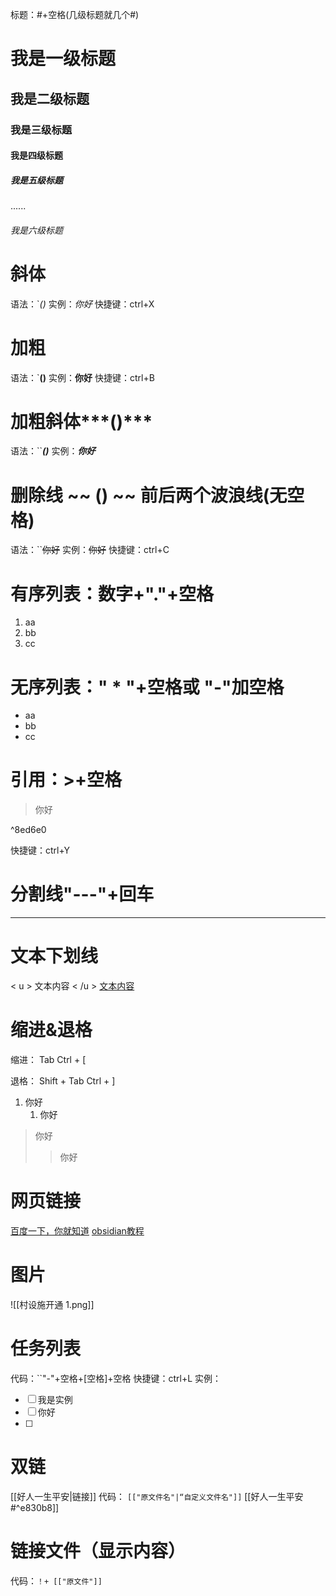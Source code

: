 标题：#+空格(几级标题就几个#)
# 我是一级标题
## 我是二级标题
### 我是三级标题
#### 我是四级标题
##### 我是五级标题
......
###### 我是六级标题

# 斜体
语法：`*()*
实例：*你好*
快捷键：ctrl+X

# 加粗
语法：`**()**
实例：**你好**
快捷键：ctrl+B

# 加粗斜体***()***
语法：``***()***
实例：***你好***

# 删除线 ~~ () ~~ 前后两个波浪线(无空格)
语法：``~~你好~~
实例：~~你好~~
快捷键：ctrl+C

# 有序列表：数字+"."+空格
1. aa
2. bb
3. cc
# 无序列表：" * "+空格或  "-"加空格
* aa
* bb
* cc

# 引用：>+空格
>你好

^8ed6e0

快捷键：ctrl+Y



# 分割线"---"+回车
---



# 文本下划线    
< u >  文本内容  < /u > 
<u>文本内容</u> 
# 缩进&退格
缩进：
Tab
Ctrl + [ 

退格：
Shift + Tab
Ctrl + ]

1. 你好
	1. 你好

>你好
>> 你好

# 网页链接
[百度一下，你就知道](https://www.baidu.com/ "这是百度")
[obsidian教程](https://zhuanlan.zhihu.com/p/492198616?utm_id=0)

# 图片

![[村设施开通 1.png]]

# 任务列表
代码：``"-"+空格+[空格]+空格
快捷键：ctrl+L
实例：
- [ ] 我是实例
- [ ] 你好
- [ ] 

# 双链
[[好人一生平安|链接]]
代码： ` [["原文件名"|“自定义文件名"]] `
[[好人一生平安#^e830b8]]

# 链接文件（显示内容）
代码：`！+ [["原文件"]]`
